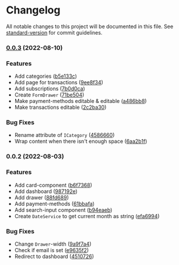 # Changelog

All notable changes to this project will be documented in this file. See [standard-version](https://github.com/conventional-changelog/standard-version) for commit guidelines.

### [0.0.3](https://github.com/BudgetBuddyDE/Webapp/compare/v0.0.2...v0.0.3) (2022-08-10)


### Features

* Add categories ([b5e133c](https://github.com/BudgetBuddyDE/Webapp/commit/b5e133c12cbee58ca55b72f8912162d80d74b564))
* Add page for transactions ([9ee8f34](https://github.com/BudgetBuddyDE/Webapp/commit/9ee8f3415d43702af504259cb73c6553ca647261))
* Add subscriptions ([7b0d0ca](https://github.com/BudgetBuddyDE/Webapp/commit/7b0d0ca317b815f16d7f82415bc6a770230cff3c))
* Create `FormDrawer` ([71be504](https://github.com/BudgetBuddyDE/Webapp/commit/71be50407f8febe656986882a0d4b8948e619b84))
* Make payment-methods editable & editable ([a486bb8](https://github.com/BudgetBuddyDE/Webapp/commit/a486bb8b621551babcae7220bff96f1842006b4e))
* Make transactions editable ([2c2ba30](https://github.com/BudgetBuddyDE/Webapp/commit/2c2ba3017ddb3bd8d093d19403bdfa7494176d32))


### Bug Fixes

* Rename attribute of `ICategory` ([4586660](https://github.com/BudgetBuddyDE/Webapp/commit/45866602a63db45390509579165cf7e63bd65013))
* Wrap content when there isn't enough space ([6aa2b1f](https://github.com/BudgetBuddyDE/Webapp/commit/6aa2b1f68931f3347f74e1eeaac62ba224d0c9a3))

### 0.0.2 (2022-08-03)


### Features

* Add card-component ([b6f7368](https://github.com/BudgetBuddyDE/Webapp/commit/b6f7368d47db2b8e532930a6732a3d61eb70db82))
* Add dashboard ([987192e](https://github.com/BudgetBuddyDE/Webapp/commit/987192e8cc7f9b53b6edd1a10a4cb2d54041333c))
* Add drawer ([88fd689](https://github.com/BudgetBuddyDE/Webapp/commit/88fd68951fd7e92660e7125f40ea40540aa63300))
* Add payment-methods ([61bbafa](https://github.com/BudgetBuddyDE/Webapp/commit/61bbafaff790f885e7aedc1e79a6d63dcccbf906))
* Add search-input component ([b94eaeb](https://github.com/BudgetBuddyDE/Webapp/commit/b94eaebe17ccd1ec31527db21c085db88adea85f))
* Create `DateService` to get current month as string ([efa6994](https://github.com/BudgetBuddyDE/Webapp/commit/efa69949fa7872ebfcc0a0ca10c03ddcf591bad3))


### Bug Fixes

* Change `Drawer`-width ([9a9f7a4](https://github.com/BudgetBuddyDE/Webapp/commit/9a9f7a4e3c71d486c569ca4937412d8e0e5aa7c1))
* Check if email is set ([e9635f2](https://github.com/BudgetBuddyDE/Webapp/commit/e9635f29ecdb9f5290a92803319f74a9ae0eee8b))
* Redirect to dashboard ([4510726](https://github.com/BudgetBuddyDE/Webapp/commit/4510726df462606c8771266ffe671981206a2262))
